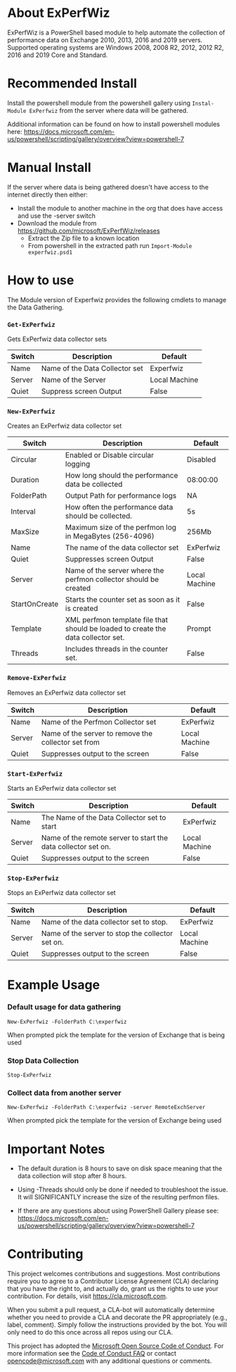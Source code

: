 # About ExPerfWiz
ExPerfWiz is a PowerShell based module to help automate the collection of performance data on Exchange 2010, 2013, 2016 and 2019 servers.  Supported operating systems are Windows 2008, 2008 R2, 2012, 2012 R2, 2016 and 2019 Core and Standard.

# Recommended Install
Install the powershell module from the powershell gallery using `Instal-Module ExPerfwiz` from the server where data will be gathered.

Additional information can be found on how to install powershell modules here:
https://docs.microsoft.com/en-us/powershell/scripting/gallery/overview?view=powershell-7

# Manual Install
If the server where data is being gathered doesn't have access to the internet directly then either:

* Install the module to another machine in the org that does have access and use the -server switch
* Download the module from https://github.com/microsoft/ExPerfWiz/releases
  * Extract the Zip file to a known location
  * From powershell in the extracted path run `Import-Module experfwiz.psd1`

# How to use
The Module version of Experfwiz provides the following cmdlets to manage the Data Gathering.

### `Get-ExPerfwiz`
Gets ExPerfwiz data collector sets

Switch | Description|Default
-------|-------|-------
Name|Name of the Data Collector set|Experfwiz
Server|Name of the Server |Local Machine
Quiet|Suppress screen Output|False


### `New-ExPerfwiz`
Creates an ExPerfwiz data collector set

Switch | Description|Default
-------|-------|-------
Circular| Enabled or Disable circular logging|Disabled
Duration| How long should the performance data be collected|08:00:00
FolderPath|Output Path for performance logs|NA
Interval|How often the performance data should be collected.|5s
MaxSize|Maximum size of the perfmon log in MegaBytes (256-4096)|256Mb
Name|The name of the data collector set|ExPerfwiz
Quiet|Suppresses screen Output|False
Server|Name of the server where the perfmon collector should be created|Local Machine
StartOnCreate|Starts the counter set as soon as it is created|False
Template| XML perfmon template file that should be loaded to create the data collector set.|Prompt
Threads|Includes threads in the counter set.|False


### `Remove-ExPerfwiz`
Removes an ExPerfwiz data collector set

Switch | Description|Default
-------|-------|-------
Name|Name of the Perfmon Collector set|ExPerfwiz
Server|Name of the server to remove the collector set from|Local Machine
Quiet|Suppresses output to the screen|False

### `Start-ExPerfwiz`
Starts an ExPerfwiz data collector set

Switch | Description|Default
-------|-------|-------
Name|The Name of the Data Collector set to start|ExPerfwiz
Server|Name of the remote server to start the data collector set on.|Local Machine
Quiet|Suppresses output to the screen|False

### `Stop-ExPerfwiz`
Stops an ExPerfwiz data collector set

Switch | Description|Default
-------|-------|-------
Name|Name of the data collector set to stop.|ExPerfwiz
Server|Name of the server to stop the collector set on.|Local Machine
Quiet|Suppresses output to the screen|False

# Example Usage

### Default usage for data gathering

  `New-ExPerfwiz -FolderPath C:\experfwiz`

  When prompted pick the template for the version of Exchange that is being used


### Stop Data Collection

  `Stop-ExPerfwiz`


### Collect data from another server

  `New-ExPerfwiz -FolderPath C:\experfwiz -server RemoteExchServer`

  When prompted pick the template for the version of Exchange being used

# Important Notes
* The default duration is 8 hours to save on disk space meaning that the data collection will stop after 8 hours.

* Using -Threads should only be done if needed to troubleshoot the issue.  It will SIGNIFICANTLY increase the size of the resulting perfmon files.

* If there are any questions about using PowerShell Gallery please see: https://docs.microsoft.com/en-us/powershell/scripting/gallery/overview?view=powershell-7 

# Contributing

This project welcomes contributions and suggestions.  Most contributions require you to agree to a
Contributor License Agreement (CLA) declaring that you have the right to, and actually do, grant us
the rights to use your contribution. For details, visit https://cla.microsoft.com.

When you submit a pull request, a CLA-bot will automatically determine whether you need to provide
a CLA and decorate the PR appropriately (e.g., label, comment). Simply follow the instructions
provided by the bot. You will only need to do this once across all repos using our CLA.

This project has adopted the [Microsoft Open Source Code of Conduct](https://opensource.microsoft.com/codeofconduct/).
For more information see the [Code of Conduct FAQ](https://opensource.microsoft.com/codeofconduct/faq/) or
contact [opencode@microsoft.com](mailto:opencode@microsoft.com) with any additional questions or comments.